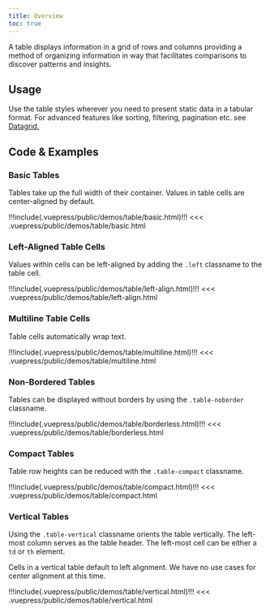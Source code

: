 ```yaml
---
title: Overview
toc: true
---
```


A table displays information in a grid of rows and columns providing a method of organizing information in way that facilitates comparisons to discover patterns and insights.

## Usage

Use the table styles wherever you need to present static data in a tabular format. For advanced features like sorting, filtering, pagination etc. see [Datagrid.](/angular-components/datagrid)

## Code & Examples

### Basic Tables

Tables take up the full width of their container. Values in table cells are center-aligned by default.

<doc-demo>
!!!include(.vuepress/public/demos/table/basic.html)!!!
</doc-demo>

<doc-code>
<<< .vuepress/public/demos/table/basic.html
</doc-code>

### Left-Aligned Table Cells

Values within cells can be left-aligned by adding the `.left` classname to the table cell.

<doc-demo>
!!!include(.vuepress/public/demos/table/left-align.html)!!!
</doc-demo>

<doc-code>
<<< .vuepress/public/demos/table/left-align.html
</doc-code>

### Multiline Table Cells

Table cells automatically wrap text.

<doc-demo>
!!!include(.vuepress/public/demos/table/multiline.html)!!!
</doc-demo>

<doc-code>
<<< .vuepress/public/demos/table/multiline.html
</doc-code>

### Non-Bordered Tables

Tables can be displayed without borders by using the `.table-noborder` classname.

<doc-demo>
!!!include(.vuepress/public/demos/table/borderless.html)!!!
</doc-demo>

<doc-code>
<<< .vuepress/public/demos/table/borderless.html
</doc-code>

### Compact Tables

Table row heights can be reduced with the `.table-compact` classname.

<doc-demo>
!!!include(.vuepress/public/demos/table/compact.html)!!!
</doc-demo>

<doc-code>
<<< .vuepress/public/demos/table/compact.html
</doc-code>

### Vertical Tables

Using the `.table-vertical` classname orients the table vertically. The left-most column serves as the table header. The left-most cell can be either a `td` or `th` element.

Cells in a vertical table default to left alignment. We have no use cases for center alignment at this time.

<doc-demo>
!!!include(.vuepress/public/demos/table/vertical.html)!!!
</doc-demo>

<doc-code>
<<< .vuepress/public/demos/table/vertical.html
</doc-code>
